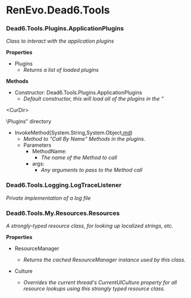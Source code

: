 # RenEvo.Dead6.Tools #

### Dead6.Tools.Plugins.ApplicationPlugins ###
_Class to interact with the application plugins_

**Properties**
  * Plugins
    * _Returns a list of loaded plugins_


**Methods**
  * Constructor: Dead6.Tools.Plugins.ApplicationPlugins
    * _Default constructor, this will load all of the plugins in the "_

&lt;CurDir&gt;

\Plugins\" directory 

  * InvokeMethod(System.String,System.Object[.md](.md))
    * _Method to "Call By Name" Methods in the plugins._
    * Parameters
      * MethodName:
        * _The name of the Method to call_
      * args:
        * _Any arguments to pass to the Method call_



### Dead6.Tools.Logging.LogTraceListener ###
_Private implementation of a log file_



### Dead6.Tools.My.Resources.Resources ###
_A strongly-typed resource class, for looking up localized strings, etc._

**Properties**
  * ResourceManager
    * _Returns the cached ResourceManager instance used by this class._

  * Culture
    * _Overrides the current thread's CurrentUICulture property for all resource lookups using this strongly typed resource class._



